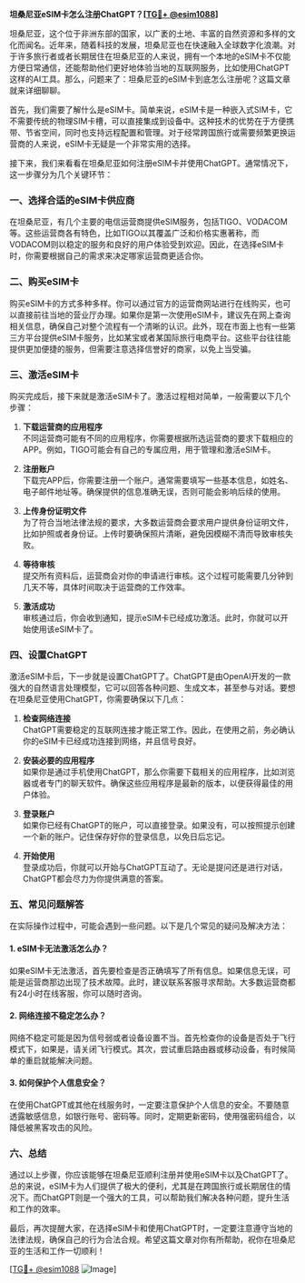 **坦桑尼亚eSIM卡怎么注册ChatGPT？[[TG💪+ @esim1088](https://t.me/s/esim1088)]**

坦桑尼亚，这个位于非洲东部的国家，以广袤的土地、丰富的自然资源和多样的文化而闻名。近年来，随着科技的发展，坦桑尼亚也在快速融入全球数字化浪潮。对于许多旅行者或者长期居住在坦桑尼亚的人来说，拥有一个本地的eSIM卡不仅能方便日常通信，还能帮助他们更好地体验当地的互联网服务，比如使用ChatGPT这样的AI工具。那么，问题来了：坦桑尼亚的eSIM卡到底怎么注册呢？这篇文章就来详细聊聊。

首先，我们需要了解什么是eSIM卡。简单来说，eSIM卡是一种嵌入式SIM卡，它不需要传统的物理SIM卡槽，可以直接集成到设备中。这种技术的优势在于方便携带、节省空间，同时也支持远程配置和管理。对于经常跨国旅行或需要频繁更换运营商的人来说，eSIM卡无疑是一个非常实用的选择。

接下来，我们来看看在坦桑尼亚如何注册eSIM卡并使用ChatGPT。通常情况下，这一步骤分为几个关键环节：

### 一、选择合适的eSIM卡供应商

在坦桑尼亚，有几个主要的电信运营商提供eSIM服务，包括TIGO、VODACOM等。这些运营商各有特色，比如TIGO以其覆盖广泛和价格实惠著称，而VODACOM则以稳定的服务和良好的用户体验受到欢迎。因此，在选择eSIM卡时，你需要根据自己的需求来决定哪家运营商更适合你。

### 二、购买eSIM卡

购买eSIM卡的方式多种多样。你可以通过官方的运营商网站进行在线购买，也可以直接前往当地的营业厅办理。如果你是第一次使用eSIM卡，建议先在网上查询相关信息，确保自己对整个流程有一个清晰的认识。此外，现在市面上也有一些第三方平台提供eSIM卡服务，比如某宝或者某国际旅行电商平台。这些平台往往能提供更加便捷的服务，但需要注意选择信誉好的商家，以免上当受骗。

### 三、激活eSIM卡

购买完成后，接下来就是激活eSIM卡了。激活过程相对简单，一般需要以下几个步骤：

1. **下载运营商的应用程序**  
   不同运营商可能有不同的应用程序，你需要根据所选运营商的要求下载相应的APP。例如，TIGO可能会有自己的专属应用，用于管理和激活eSIM卡。

2. **注册账户**  
   下载完APP后，你需要注册一个账户。通常需要填写一些基本信息，如姓名、电子邮件地址等。确保提供的信息准确无误，否则可能会影响后续的使用。

3. **上传身份证明文件**  
   为了符合当地法律法规的要求，大多数运营商会要求用户提供身份证明文件，比如护照或者身份证。上传时要确保照片清晰，避免因模糊不清而导致审核失败。

4. **等待审核**  
   提交所有资料后，运营商会对你的申请进行审核。这个过程可能需要几分钟到几天不等，具体时间取决于运营商的工作效率。

5. **激活成功**  
   审核通过后，你会收到通知，提示eSIM卡已经成功激活。此时，你就可以开始使用该eSIM卡了。

### 四、设置ChatGPT

激活eSIM卡后，下一步就是设置ChatGPT了。ChatGPT是由OpenAI开发的一款强大的自然语言处理模型，它可以回答各种问题、生成文本，甚至参与对话。要想在坦桑尼亚使用ChatGPT，你需要确保以下几点：

1. **检查网络连接**  
   ChatGPT需要稳定的互联网连接才能正常工作。因此，在使用之前，务必确认你的eSIM卡已经成功连接到网络，并且信号良好。

2. **安装必要的应用程序**  
   如果你是通过手机使用ChatGPT，那么你需要下载相关的应用程序，比如浏览器或者专门的聊天软件。确保这些应用程序是最新的版本，以便获得最佳的用户体验。

3. **登录账户**  
   如果你已经有ChatGPT的账户，可以直接登录。如果没有，可以按照提示创建一个新的账户。记住保存好你的登录信息，以免日后忘记。

4. **开始使用**  
   登录成功后，你就可以开始与ChatGPT互动了。无论是提问还是进行对话，ChatGPT都会尽力为你提供满意的答案。

### 五、常见问题解答

在实际操作过程中，可能会遇到一些问题。以下是几个常见的疑问及解决方法：

#### 1. eSIM卡无法激活怎么办？

如果eSIM卡无法激活，首先要检查是否正确填写了所有信息。如果信息无误，可能是运营商那边出现了技术故障。此时，建议联系客服寻求帮助。大多数运营商都有24小时在线客服，你可以随时咨询。

#### 2. 网络连接不稳定怎么办？

网络不稳定可能是因为信号弱或者设备设置不当。首先检查你的设备是否处于飞行模式下，如果是，请关闭飞行模式。其次，尝试重启路由器或移动设备，有时候简单的重启就能解决问题。

#### 3. 如何保护个人信息安全？

在使用ChatGPT或其他在线服务时，一定要注意保护个人信息的安全。不要随意透露敏感信息，如银行账号、密码等。同时，定期更新密码，使用强密码组合，以降低被黑客攻击的风险。

### 六、总结

通过以上步骤，你应该能够在坦桑尼亚顺利注册并使用eSIM卡以及ChatGPT了。总的来说，eSIM卡为人们提供了极大的便利，尤其是在跨国旅行或长期居住的情况下。而ChatGPT则是一个强大的工具，可以帮助我们解决各种问题，提升生活和工作的效率。

最后，再次提醒大家，在选择eSIM卡和使用ChatGPT时，一定要注意遵守当地的法律法规，确保自己的行为合法合规。希望这篇文章对你有所帮助，祝你在坦桑尼亚的生活和工作一切顺利！

[[TG💪+ @esim1088](https://t.me/s/esim1088) ![Image](https://i.postimg.cc/4NQfJmqS/Snipaste-2025-05-13-00-14-12.png)]